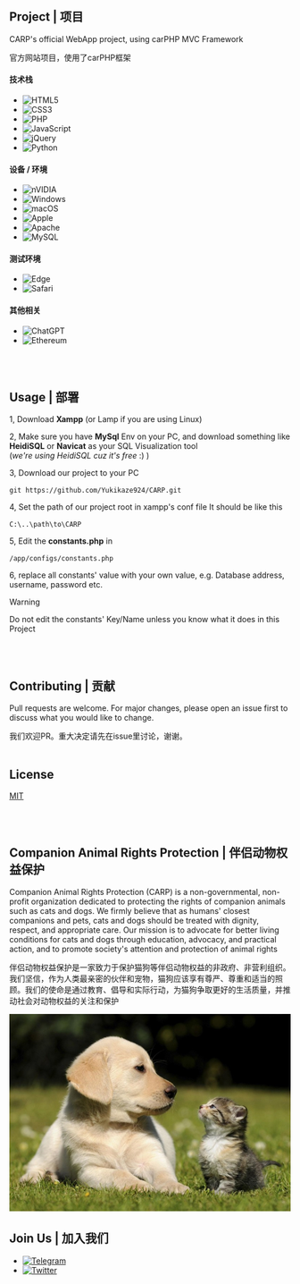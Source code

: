 ## Project | 项目

CARP's official WebApp project, using carPHP MVC Framework

官方网站项目，使用了carPHP框架

#### 技术栈
* ![HTML5](https://img.shields.io/badge/html5-%23E34F26.svg?style=for-the-badge&logo=html5&logoColor=white)
* ![CSS3](https://img.shields.io/badge/css3-%231572B6.svg?style=for-the-badge&logo=css3&logoColor=white)
* ![PHP](https://img.shields.io/badge/php-%23777BB4.svg?style=for-the-badge&logo=php&logoColor=white)
* ![JavaScript](https://img.shields.io/badge/javascript-%23323330.svg?style=for-the-badge&logo=javascript&logoColor=%23F7DF1E)
* ![jQuery](https://img.shields.io/badge/jquery-%230769AD.svg?style=for-the-badge&logo=jquery&logoColor=white)
* ![Python](https://img.shields.io/badge/python-3670A0?style=for-the-badge&logo=python&logoColor=ffdd54)

#### 设备 / 环境
* ![nVIDIA](https://img.shields.io/badge/nVIDIA-%2376B900.svg?style=for-the-badge&logo=nVIDIA&logoColor=white)
* ![Windows](https://img.shields.io/badge/Windows-0078D6?style=for-the-badge&logo=windows&logoColor=white)
* ![macOS](https://img.shields.io/badge/mac%20os-000000?style=for-the-badge&logo=macos&logoColor=F0F0F0)
* ![Apple](https://img.shields.io/badge/Apple-%23000000.svg?style=for-the-badge&logo=apple&logoColor=white)
* ![Apache](https://img.shields.io/badge/apache-%23D42029.svg?style=for-the-badge&logo=apache&logoColor=white)
* ![MySQL](https://img.shields.io/badge/mysql-%2300f.svg?style=for-the-badge&logo=mysql&logoColor=white)

#### 测试环境
* ![Edge](https://img.shields.io/badge/Edge-0078D7?style=for-the-badge&logo=Microsoft-edge&logoColor=white)
* ![Safari](https://img.shields.io/badge/Safari-000000?style=for-the-badge&logo=Safari&logoColor=white)

#### 其他相关
* ![ChatGPT](https://img.shields.io/badge/chatGPT-74aa9c?style=for-the-badge&logo=openai&logoColor=white)
* ![Ethereum](https://img.shields.io/badge/Ethereum-3C3C3D?style=for-the-badge&logo=Ethereum&logoColor=white)

<br><br>
## Usage | 部署
  
1, Download __Xampp__ (or Lamp if you are using Linux)

2, Make sure you have __MySql__ Env on your PC, and download something like __HeidiSQL__ or __Navicat__ as your SQL Visualization tool <br> (*we're using HeidiSQL cuz it's free* :) )

3, Download our project to your PC
```git
git https://github.com/Yukikaze924/CARP.git
```

4, Set the path of our project root in xampp's conf file
It should be like this
```
C:\..\path\to\CARP
```

5, Edit the __constants.php__ in 
```
/app/configs/constants.php
```

6, replace all constants' value with your own value, e.g. Database address, username, password etc.
> [!WARNING]
> Do not edit the constants' Key/Name unless you know what it does in this Project

<br><br>

## Contributing | 贡献

Pull requests are welcome. For major changes, please open an issue first
to discuss what you would like to change.

我们欢迎PR。重大决定请先在issue里讨论，谢谢。
<br><br>
## License

[MIT](https://choosealicense.com/licenses/mit/)

<br><br>

## Companion Animal Rights Protection | 伴侣动物权益保护

Companion Animal Rights Protection (CARP) is a non-governmental, non-profit organization dedicated to protecting the rights of companion animals such as cats and dogs. We firmly believe that as humans' closest companions and pets, cats and dogs should be treated with dignity, respect, and appropriate care. Our mission is to advocate for better living conditions for cats and dogs through education, advocacy, and practical action, and to promote society's attention and protection of animal rights

伴侣动物权益保护是一家致力于保护猫狗等伴侣动物权益的非政府、非营利组织。我们坚信，作为人类最亲密的伙伴和宠物，猫狗应该享有尊严、尊重和适当的照顾。我们的使命是通过教育、倡导和实际行动，为猫狗争取更好的生活质量，并推动社会对动物权益的关注和保护

![cute animals](https://raw.githubusercontent.com/Yukikaze924/CARP/main/img/bg_image.jpg)

## Join Us | 加入我们
* [![Telegram](https://img.shields.io/badge/Telegram-2CA5E0?style=for-the-badge&logo=telegram&logoColor=white)](https://t.me/carporg)
* [![Twitter](https://img.shields.io/badge/Twitter-%231DA1F2.svg?style=for-the-badge&logo=Twitter&logoColor=white)]()
